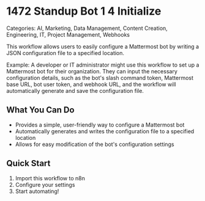 # 1472 Standup Bot 1 4 Initialize

Categories: AI, Marketing, Data Management, Content Creation, Engineering, IT, Project Management, Webhooks

This workflow allows users to easily configure a Mattermost bot by writing a JSON configuration file to a specified location.

Example: A developer or IT administrator might use this workflow to set up a Mattermost bot for their organization. They can input the necessary configuration details, such as the bot's slash command token, Mattermost base URL, bot user token, and webhook URL, and the workflow will automatically generate and save the configuration file.

## What You Can Do
- Provides a simple, user-friendly way to configure a Mattermost bot
- Automatically generates and writes the configuration file to a specified location
- Allows for easy modification of the bot's configuration settings

## Quick Start
1. Import this workflow to n8n
2. Configure your settings
3. Start automating!


